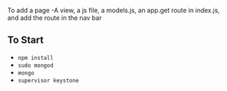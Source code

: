 To add a page
-A view, a js file, a models.js, an app.get route in index.js, and add the route in the nav bar


## To Start
* `npm install`
* `sudo mongod`
* `mongo`
* `supervisor keystone`